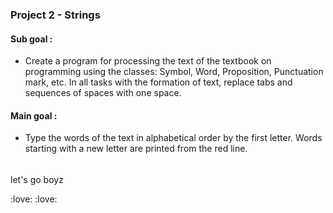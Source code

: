 ### Project 2 - Strings

#### Sub goal :

- Create a program for processing the text of the textbook on
programming using the classes: Symbol, Word, Proposition, 
Punctuation mark, etc. In all tasks with the formation of text, 
replace tabs and sequences of spaces with one space.



#### Main goal :

- Type the words of the text in alphabetical order by the first letter. 
Words starting with a new letter are printed from the red line.

###### 

let's go boyz 

:love:
:love: